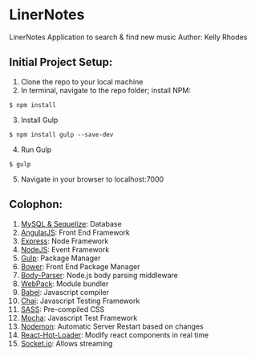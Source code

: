 # LinerNotes
LinerNotes Application to search &amp; find new music
Author:  Kelly Rhodes

## Initial Project Setup:
1.  Clone the repo to your local machine
2.  In terminal, navigate to the repo folder; install NPM:
```
$ npm install
```
3.  Install Gulp
```
$ npm install gulp --save-dev
```
4.  Run Gulp
```
$ gulp
```
5.  Navigate in your browser to localhost:7000

## Colophon:
1.	[MySQL & Sequelize](http://docs.sequelizejs.com/en/latest/):  Database 
2.	[AngularJS](https://angularjs.org/):  Front End Framework 
3.	[Express](http://expressjs.com/):  Node Framework 
4.	[NodeJS](https://nodejs.org/en/): Event Framework 
5.	[Gulp](http://gulpjs.com/):  Package Manager 
6.	[Bower](http://bower.io/):  Front End Package Manager 
7.	[Body-Parser](https://github.com/expressjs/body-parser):  Node.js body parsing middleware 
8.	[WebPack](https://webpack.github.io/):  Module bundler 
9.	[Babel](https://babeljs.io/):  Javascript compiler 
10.	[Chai](http://chaijs.com/):  Javascript Testing Framework 
11.	[SASS](http://sass-lang.com/):  Pre-compiled CSS 
12.	[Mocha](https://mochajs.org/):  Javascript Test Framework 
13.	[Nodemon](http://nodemon.io/): Automatic Server Restart based on changes 
14.	[React-Hot-Loader](https://gaearon.github.io/react-hot-loader/):  Modify react components in real time 
15.	[Socket.io](http://socket.io/):  Allows streaming 


